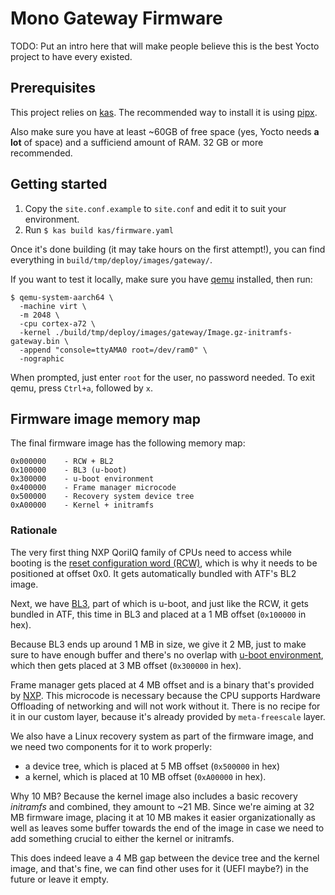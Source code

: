 # Mono Gateway Firmware

TODO: Put an intro here that will make people believe this is the best Yocto project to have every existed.

## Prerequisites

This project relies on [kas](https://github.com/siemens/kas). The recommended way to install it is using [pipx](https://pipx.pypa.io/stable/installation/).

Also make sure you have at least ~60GB of free space (yes, Yocto needs **a lot** of space) and a sufficiend amount of RAM. 32 GB or more recommended.

## Getting started

1. Copy the `site.conf.example` to `site.conf` and edit it to suit your environment.
2. Run `$ kas build kas/firmware.yaml`

Once it's done building (it may take hours on the first attempt!), you can find everything in `build/tmp/deploy/images/gateway/`.

If you want to test it locally, make sure you have [qemu](https://www.qemu.org/) installed, then run:

```
$ qemu-system-aarch64 \
  -machine virt \
  -m 2048 \
  -cpu cortex-a72 \
  -kernel ./build/tmp/deploy/images/gateway/Image.gz-initramfs-gateway.bin \
  -append "console=ttyAMA0 root=/dev/ram0" \
  -nographic
```

When prompted, just enter `root` for the user, no password needed. To exit qemu, press `Ctrl+a`, followed by `x`.

## Firmware image memory map

The final firmware image has the following memory map:

```
0x000000    - RCW + BL2
0x100000    - BL3 (u-boot) 
0x300000    - u-boot environment
0x400000    - Frame manager microcode
0x500000    - Recovery system device tree
0xA00000    - Kernel + initramfs
```

### Rationale

The very first thing NXP QoriIQ family of CPUs need to access while booting is the [reset configuration word (RCW)](layers/meta-mono/recipes-bsp/rcw/rcw_git.bbappend), which is why it needs to be positioned at offset 0x0. It gets automatically bundled with ATF's BL2 image.

Next, we have [BL3](layers/meta-mono/recipes-bsp/atf/qoriq-atf_2.10.bbappend), part of which is u-boot, and just like the RCW, it gets bundled in ATF, this time in BL3 and placed at a 1 MB offset (`0x100000` in hex).

Because BL3 ends up around 1 MB in size, we give it 2 MB, just to make sure to have enough buffer and there's no overlap with [u-boot environment](layers/meta-mono/recipes-bsp/u-boot/u-boot_git.bb), which then gets placed at 3 MB offset (`0x300000` in hex).

Frame manager gets placed at 4 MB offset and is a binary that's provided by [NXP](https://github.com/nxp-qoriq/qoriq-fm-ucode). This microcode is necessary because the CPU supports Hardware Offloading of networking and will not work without it. There is no recipe for it in our custom layer, because it's already provided by `meta-freescale` layer.

We also have a Linux recovery system as part of the firmware image, and we need two components for it to work properly: 
- a device tree, which is placed at 5 MB offset (`0x500000` in hex) 
- a kernel, which is placed at 10 MB offset (`0xA00000` in hex). 

Why 10 MB? Because the kernel image also includes a basic recovery *initramfs* and combined, they amount to ~21 MB. Since we're aiming at 32 MB firmware image, placing it at 10 MB makes it easier organizationally as well as leaves some buffer towards the end of the image in case we need to add something crucial to either the kernel or initramfs.

This does indeed leave a 4 MB gap between the device tree and the kernel image, and that's fine, we can find other uses for it (UEFI maybe?) in the future or leave it empty.

